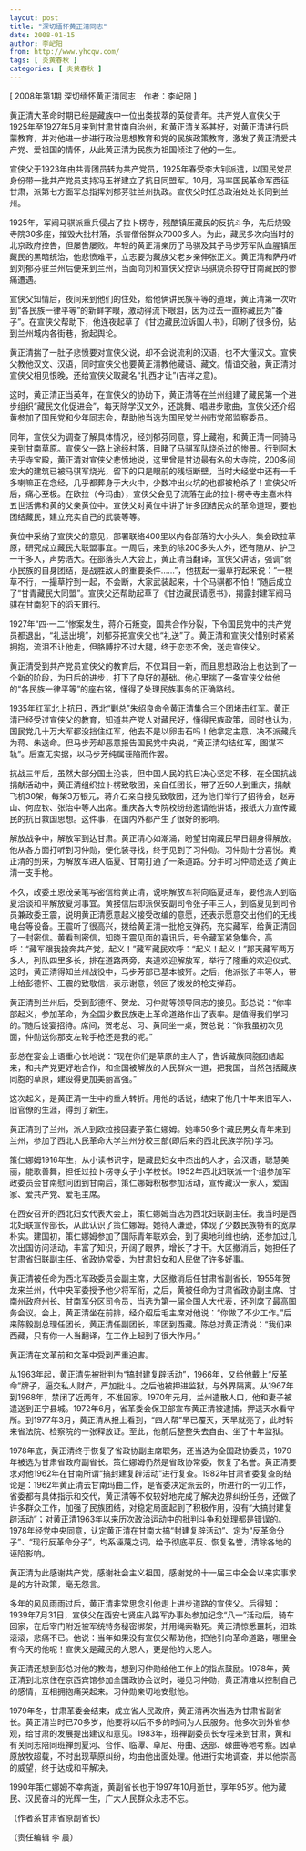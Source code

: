 ```yaml
---
layout: post
title: "深切缅怀黄正清同志"
date: 2008-01-15
author: 李屺阳
from: http://www.yhcqw.com/
tags: [ 炎黄春秋 ]
categories: [ 炎黄春秋 ]
---
```



[ 2008年第1期 深切缅怀黄正清同志　作者：李屺阳 ]


黄正清大革命时期已经是藏族中一位出类拔萃的英俊青年。共产党人宣侠父于1925年至1927年5月来到甘肃甘南自治州，和黄正清关系甚好，对黄正清进行启蒙教育，并对他进一步进行政治思想教育和党的民族政策教育，激发了黄正清爱共产党、爱祖国的情怀，从此黄正清为民族为祖国倾注了他的一生。


宣侠父于1923年由共青团员转为共产党员，1925年春受李大钊派遣，以国民党员身份带一批共产党员支持冯玉祥建立了抗日同盟军。10月，冯率国民革命军西征甘肃，派第七方面军总指挥刘郁芬驻兰州执政。宣侠父时任总政治处处长同到兰州。


1925年，军阀马骐派重兵侵占了拉卜楞寺，残酷镇压藏民的反抗斗争，先后烧毁寺院30多座，摧毁大批村落，杀害僧俗群众7000多人。为此，藏民多次向当时的北京政府控告，但屡告屡败。年轻的黄正清亲历了马骐及其子马步芳军队血腥镇压藏民的黑暗统治，他悲愤难平，立志要为藏族父老乡亲伸张正义。黄正清和萨丹听到刘郁芬驻兰州后便来到兰州，当面向刘和宣侠父控诉马骐烧杀掠夺甘南藏民的惨痛遭遇。


宣侠父知情后，夜间来到他们的住处，给他俩讲民族平等的道理，黄正清第一次听到“各民族一律平等”的新鲜字眼，激动得流下眼泪，因为过去一直称藏民为“番子”。在宣侠父帮助下，他连夜起草了《甘边藏民泣诉国人书》，印刷了很多份，贴到兰州城内各街巷，掀起舆论。


黄正清揣了一肚子悲愤要对宣侠父说，却不会说流利的汉语，也不大懂汉文。宣侠父教他汉文、汉语，同时宣侠父也要黄正清教他藏语、藏文。情谊交融，黄正清对宣侠父相见恨晚，还给宣侠父取藏名“扎西才让”(吉祥之意)。


这时，黄正清正当英年，在宣侠父的协助下，黄正清等在兰州组建了藏民第一个进步组织“藏民文化促进会”，每天除学汉文外，还跳舞、唱进步歌曲，宣侠父还介绍黄参加了国民党和少年同志会，帮助他当选为国民党兰州市党部监察委员。


同年，宣侠父为调查了解具体情况，经刘郁芬同意，穿上藏袍，和黄正清一同骑马来到甘南草原。宣侠父一路上途经村落，目睹了马骐军队烧杀过的惨景。行到阿木去乎寺宝殿，黄正清对宣侠父悲愤地说，这里曾是甘边最有名的大寺院，200多间宏大的建筑已被马骐军烧光，留下的只是眼前的残垣断壁，当时大经堂中还有一千多喇嘛正在念经，几乎都葬身于大火中，少数冲出火坑的也都被枪杀了！宣侠父听后，痛心至极。在欧拉（今玛曲），宣侠父会见了流落在此的拉卜楞寺寺主嘉木样五世活佛和黄的父亲黄位中。宣侠父对黄位中讲了许多团结民众的革命道理，要他团结藏民，建立充实自己的武装等等。


黄位中采纳了宣侠父的意见，部署联络400里以内各部落的大小头人，集会欧拉草原，研究成立藏民大联盟事宜。一周后，来到的除200多头人外，还有随从、护卫一千多人，声势浩大。在部落头人大会上，黄正清当翻译，宣侠父讲话，强调“弱小民族的自身团结，是战胜敌人的重要条件……”，他拔起一撮草拧起来说：“一根草不行，一撮草拧到一起，不会断，大家武装起来，十个马骐都不怕！”随后成立了“甘青藏民大同盟”。宣侠父还帮助起草了《甘边藏民请愿书》，揭露封建军阀马骐在甘南犯下的滔天罪行。


1927年“四·一二”惨案发生，蒋介石叛变，国共合作分裂，下令国民党中的共产党员都退出，“礼送出境”，刘郁芬把宣侠父也“礼送”了。黄正清和宣侠父惜别时紧紧拥抱，流泪不让他走，但胳膊拧不过大腿，终于恋恋不舍，送走宣侠父。


黄正清受到共产党员宣侠父的教育后，不仅耳目一新，而且思想政治上也达到了一个新的阶段，为日后的进步，打下了良好的基础。他心里揣了一条宣侠父给他的“各民族一律平等”的座右铭，懂得了处理民族事务的正确路线。


1935年红军北上抗日，西北“剿总”朱绍良命令黄正清集合三个团堵击红军。黄正清已经受过宣侠父的教育，知道共产党人对藏民好，懂得民族政策，同时也认为，国民党几十万大军都没挡住红军，他去不是以卵击石吗！他拿定主意，决不派藏兵为蒋、朱送命。但马步芳却恶意报告国民党中央说，“黄正清勾结红军，图谋不轨”。后查无实据，以马步芳纯属诬陷而作罢。


抗战三年后，虽然大部分国土沦丧，但中国人民的抗日决心坚定不移，在全国抗战捐献活动中，黄正清组织拉卜楞致敬团，亲自任团长，带了近50人到重庆，捐献飞机30架，每架3万银元，蒋介石亲自接见致敬团，还为他们举行了招待会，赵寿山、何应钦、张治中等人出席。重庆各大专院校纷纷邀请他讲话，报纸大力宣传藏民的抗日救国思想。这件事，在国内外都产生了很好的影响。


解放战争中，解放军到达甘肃。黄正清心如潮涌，盼望甘南藏民早日翻身得解放。他从各方面打听到习仲勋，便化装寻找，终于见到了习仲勋。习仲勋十分喜悦。黄正清的到来，为解放军进入临夏、甘南打通了一条道路。分手时习仲勋还送了黄正清一支手枪。


不久，政委王恩茂亲笔写密信给黄正清，说明解放军将向临夏进军，要他派人到临夏洽谈和平解放夏河事宜。黄接信后即派保安副司令张子丰三人，到临夏见到司令员兼政委王震，说明黄正清愿意起义接受改编的意愿，还表示愿意交出他们的无线电台等设备。王震听了很高兴，拨给黄正清一批枪支弹药，充实藏军，给黄正清回了一封密信。黄看到密信，知晓王震见面的喜讯后，号令藏军紧急集合，高呼：“藏军跟我投奔共产党，起义！”藏军藏民欢呼：“起义！起义！”那天藏军两万多人，列队四里多长，排在道路两旁，夹道欢迎解放军，举行了隆重的欢迎仪式。这时，黄正清得知兰州战役中，马步芳部已基本被歼。之后，他派张子丰等人，带上给彭德怀、王震的致敬信，表示谢意，领回了拨发的枪支弹药。


黄正清到兰州后，受到彭德怀、贺龙、习仲勋等领导同志的接见。彭总说：“你率部起义，参加革命，为全国少数民族走上革命道路作出了表率。是值得我们学习的。”随后设宴招待。席间，贺老总、习、黄同坐一桌，贺总说：“你我虽初次见面，仲勋送你那支左轮手枪还是我的呢。”


彭总在宴会上语重心长地说：“现在你们是草原的主人了，告诉藏族同胞团结起来，和共产党更好地合作，和全国被解放的人民群众一道，把我国，当然包括藏族同胞的草原，建设得更加美丽富强。”

这次起义，是黄正清一生中的重大转折。用他的话说，结束了他几十年来旧军人、旧官僚的生涯，得到了新生。

黄正清到了兰州，派人到欧拉接回妻子策仁娜姆。她率50多个藏民男女青年来到兰州，参加了西北人民革命大学兰州分校三部(即后来的西北民族学院)学习。


策仁娜姆1916年生，从小读书识字，是藏民妇女中杰出的人才，会汉语，聪慧美丽，能歌善舞，担任过拉卜楞寺女子小学校长。1952年西北妇联派一个组参加军政委员会甘南慰问团到甘南后，策仁娜姆积极参加活动，宣传藏汉一家人，爱国家、爱共产党、爱毛主席。


在西安召开的西北妇女代表大会上，策仁娜姆当选为西北妇联副主任。我当时是西北妇联宣传部长，从此认识了策仁娜姆。她待人谦逊，体现了少数民族特有的宽厚朴实。建国初，策仁娜姆参加了国际青年联欢会，到了奥地利维也纳，还参加过几次出国访问活动，丰富了知识，开阔了眼界，增长了才干。大区撤消后，她担任了甘肃省妇联副主任、省政协常委，为甘肃妇女和人民做了许多好事。


黄正清被任命为西北军政委员会副主席，大区撤消后任甘肃省副省长，1955年贺龙来兰州，代中央军委授予他少将军衔，之后，黄被任命为甘肃省政协副主席、甘南州政府州长、甘南军分区司令员，当选为第一届全国人大代表，还列席了最高国务会议。会上，黄正清坐在前排，经介绍后毛主席对他说：“你做了不少工作。”后来陈毅副总理任团长，黄正清任副团长，率团到西藏。陈总对黄正清说：“我们来西藏，只有你一人当翻译，在工作上起到了很大作用。”

黄正清在文革前和文革中受到严重迫害。


从1963年起，黄正清先被批判为“搞封建复辟活动”，1966年，又给他戴上“反革命”牌子，逼交私人财产，严加批斗。之后他被押进监狱，与外界隔离。从1967年到1968年，禁闭了近两年，不准回家。1970年元月，兰州遣散人口，他和妻子被遣送到正宁县城。1972年6月，省革委会保卫部宣布黄正清被逮捕，押送天水看守所。到1977年3月，黄正清从报上看到，“四人帮”早已覆灭，天早就亮了，此时转来省法院、检察院的一张释放证。至此，他前后整整失去自由、坐了十年监狱。


1978年底，黄正清终于恢复了省政协副主席职务，还当选为全国政协委员，1979年被选为甘肃省政府副省长。策仁娜姆仍然是省政协常委，恢复了名誉。黄正清要求对他1962年在甘南所谓“搞封建复辟活动”进行复查。1982年甘肃省委复查的结论是：1962年黄正清去甘南玛曲工作，是省委决定派去的，所进行的一切工作，省委都有具体指示和交代，黄正清等不仅较好地完成了解决边界纠纷任务，还做了许多群众工作，加强了民族团结，对稳定局面起到了积极作用，没有“大搞封建复辟活动”；对黄正清1963年以来历次政治运动中的批判斗争和处理都是错误的。1978年经党中央同意，认定黄正清在甘南大搞“封建复辟活动”、定为“反革命分子”、“现行反革命分子”，均系诬蔑之词，给予彻底平反、恢复名誉，清除各地的诬陷影响。

黄正清为此感谢共产党，感谢社会主义祖国，感谢党的十一届三中全会以来实事求是的方针政策，毫无怨言。


多年的风风雨雨过后，黄正清非常思念引他走上进步道路的宣侠父。后得知：1939年7月31日，宣侠父在西安七贤庄八路军办事处参加纪念“八一”活动后，骑车回家，在后宰门附近被军统特务秘密绑架，并用绳索勒死。黄正清惊悉噩耗，泪珠滚滚，悲痛不已。他说：当年如果没有宣侠父帮助他，把他引向革命道路，哪里会有今天的他呢！宣侠父是藏民的大恩人，更是他的大恩人。


黄正清还想到彭总对他的教诲，想到习仲勋给他工作上的指点鼓励。1978年，黄正清到北京住在京西宾馆参加全国政协会议时，碰见习仲勋，黄正清难以控制自己的感情，互相拥抱痛哭起来。习仲勋亲切地安慰他。


1979年冬，甘肃革委会结束，成立省人民政府，黄正清再次当选为甘肃省副省长。黄正清当时已70多岁，他要将以后不多的时间为人民服务。他多次到外省参观，给甘肃的发展提出建议和意见。1983年，班禅副委员长专程来到甘肃，黄和有关同志陪同班禅到夏河、合作、临潭、卓尼、舟曲、迭部、碌曲等地考察。因草原放牧超载，不时出现草原纠纷，均由他出面处理。他进行实地调查，并以他崇高的威望，终于达成和平解决。

1990年策仁娜姆不幸病逝，黄副省长也于1997年10月逝世，享年95岁。他为藏民、汉民奋斗的光辉一生，广大人民群众永志不忘。

（作者系甘肃省原副省长）

（责任编辑 李 晨）


